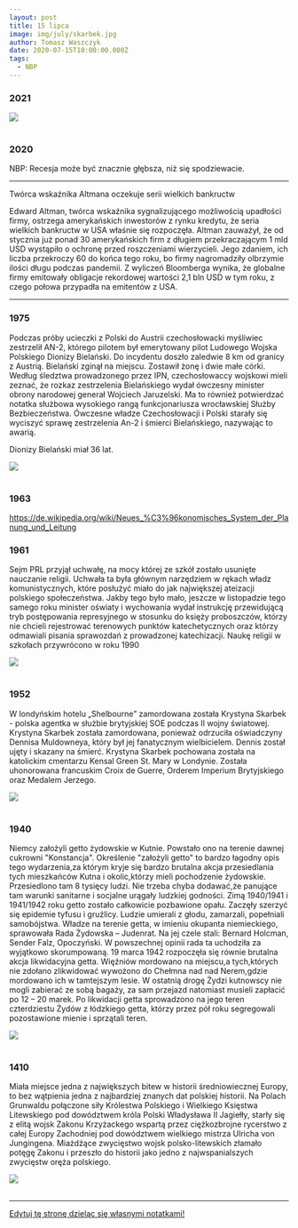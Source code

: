 ```yaml
---
layout: post
title: 15 lipca
image: img/july/skarbek.jpg
author: Tomasz Waszczyk
date: 2020-07-15T10:00:00.000Z
tags:
  - NBP
---
```


### 2021

<img src="./img/july/akcjakowidowa.png"><br><br>

### 2020

NBP: Recesja może być znacznie głębsza, niż się spodziewacie.

---

Twórca wskaźnika Altmana oczekuje serii wielkich bankructw

Edward Altman, twórca wskaźnika sygnalizującego możliwością upadłości firmy, ostrzega amerykańskich inwestorów z rynku kredytu, że seria wielkich bankructw w USA właśnie się rozpoczęła.
Altman zauważył, że od stycznia już ponad 30 amerykańskich firm z długiem przekraczającym 1 mld USD wystąpiło o ochronę przed roszczeniami wierzycieli. Jego zdaniem, ich liczba przekroczy 60 do końca tego roku, bo firmy nagromadziły olbrzymie ilości długu podczas pandemii. Z wyliczeń Bloomberga wynika, że globalne firmy emitowały obligacje rekordowej wartości 2,1 bln USD w tym roku, z czego połowa przypadła na emitentów z USA.

<!-- Na skutek pandemii, w samym kwietniu wyrejestrowano z ZUS ponad 165 tysięcy pracowników etatowych (czytaj: zwolniono). O statystykach zwolnień ludzi na umowach o dzieło i zleceniach się nie mówi.
Szacuje się, że stopa bezrobocia w Polsce wzrośnie (w lipcu) z 5% do 10% (dlaczego lipiec? bo ludzie mają trzymiesięczny okres wypowiedzenia).
W marcu zamknięto ponad 60 tysięcy firm. W kwietniu około 32 tysiące. W maju na szczęście tendencja jest wzrostowa (więcej rejestracji niż zamknięć).
Rząd zadłużył państwo jeszcze bardziej przez walkę z pandemią (nie mieli wyboru - to było konieczne).
A teraz zbliżają się wybory prezydenckie i prezydent będzie miał zadanie, jakiego za mojego życia nie miał żaden inny człowiek na jego miejscu - będzie (wraz z rządem) musiał odbudować polską gospodarkę.
Potrzeba nam więc kogoś, który zna się na ekonomii i sprawach gospodarki i kogoś, kto skoncentruje się na naprawieniu tego, co 'pandemia zepsuła'.
To są PRAWDZIWE problemy, jakie teraz ma nasz kraj.
A tymczasem media przedstawiają nam swoją wersję prawdziwych problemów i swoje podpowiedzi, jak należy wybrać prezydenta.
Według mediów nasz kraj zmaga się obecnie z ogromnym problemem związanym z ideologią LGBT. Straszną rzeczą jest też to, że niektórzy kandydaci na prezydenta nie są katolikami, a niektórzy nawet nie ochrzcili swoich dzieci.
Bardzo ważnym elementem odbudowy gospodarki jest także dofinansowanie wakacji dla dzieci z biedniejszych rodzin. 
Super ważną kartą przetargową jest także sprawa legalizacji aborcji, w której nic nie zmieniło się od 1993 roku, ale teraz jest akurat idealny czas, aby do niej wrócić, bo lepszego momentu nie było w ciągu ostatnich 27 lat 🤷‍♂️ 
Po prostu głowa mi eksploduje od tych głupot 🤯
Same tematy odwracające uwagę od realnych problemów.
Będziemy mieć super prezydenta, który jest prawdziwym Polakiem, nie lubi LGBT, chodzi do kościoła, ma ochrzczone dzieci i nawet nie jada śniadań z grupą Bilderbergów 💪
Przy okazji będzie bieda, bezrobocie, a gospodarka się zawali... ale za to dostaniemy 500zł na wakacje nad polskim morzem! Akurat wystarczy na Pendolino i dwa kawałki ryby w nadmorskiej restauracji.
1) Przeraża mnie to pranie mózgów przez media.
2) Smuci mnie, że kandydaci, zamiast skupić się na realnych problemach, dyskutują o tym, co podrzucają im media, bo to są chwytliwe tematy i tylko one mogą pomóc zdobyć poparcie -->

---

### 1975

Podczas próby ucieczki z Polski do Austrii czechosłowacki myśliwiec zestrzelił AN-2, którego pilotem był emerytowany pilot Ludowego Wojska Polskiego Dionizy Bielański. Do incydentu doszło zaledwie 8 km od granicy z Austrią. Bielański zginął na miejscu. Zostawił żonę i dwie małe córki.
Według śledztwa prowadzonego przez IPN, czechosłowaccy wojskowi mieli zeznać, że rozkaz zestrzelenia Bielańskiego wydał ówczesny minister obrony narodowej generał Wojciech Jaruzelski. Ma to również potwierdzać notatka służbowa wysokiego rangą funkcjonariusza wrocławskiej Służby Bezbieczeństwa. 
Ówczesne władze Czechosłowacji i Polski starały się wyciszyć sprawę zestrzelenia An-2 i śmierci Bielańskiego, nazywając to awarią.

Dionizy Bielański miał 36 lat.

<img src="./img/july/bielanski.jpg"><br><br>

### 1963

https://de.wikipedia.org/wiki/Neues_%C3%96konomisches_System_der_Planung_und_Leitung

### 1961

Sejm PRL przyjął uchwałę, na mocy której ze szkół zostało usunięte nauczanie religii. Uchwała ta była głównym narzędziem w rękach władz komunistycznych, które posłużyć miało do jak największej ateizacji polskiego społeczeństwa. Jakby tego było mało, jeszcze w listopadzie tego samego roku minister oświaty i wychowania wydał instrukcję przewidującą tryb postępowania represyjnego w stosunku do księży proboszczów, którzy nie chcieli rejestrować terenowych punktów katechetycznych oraz którzy odmawiali pisania sprawozdań z prowadzonej katechizacji.
Naukę religii w szkołach przywrócono w roku 1990

<img src="./img/july/katecheza.jpg"><br><br>

### 1952

W londyńskim hotelu „Shelbourne” zamordowana została Krystyna Skarbek - polska agentka w służbie brytyjskiej SOE podczas II wojny światowej.
Krystyna Skarbek została zamordowana, ponieważ odrzuciła oświadczyny Dennisa Muldowneya, który był jej fanatycznym wielbicielem. Dennis został ujęty i skazany na śmierć.
Krystyna Skarbek pochowana została na katolickim cmentarzu Kensal Green St. Mary w Londynie.
Została uhonorowana francuskim Croix de Guerre, Orderem Imperium Brytyjskiego oraz Medalem Jerzego.

<img src="./img/july/skarbek.jpg"><br><br>

### 1940

Niemcy założyli getto żydowskie w Kutnie. Powstało ono na terenie dawnej cukrowni "Konstancja".
Określenie "założyli getto" to bardzo łagodny opis tego wydarzenia,za którym kryje się bardzo brutalna akcja przesiedlania tych mieszkańców Kutna i okolic,którzy mieli pochodzenie żydowskie. Przesiedlono tam 8 tysięcy ludzi.
Nie trzeba chyba dodawać,że panujące tam warunki sanitarne i socjalne urągały ludzkiej godności.
Zimą 1940/1941 i 1941/1942 roku getto
zostało całkowicie pozbawione opału. Zaczęły szerzyć  się epidemie tyfusu i gruźlicy. Ludzie umierali z głodu, zamarzali, popełniali samobójstwa.
Władze na terenie getta, w imieniu okupanta niemieckiego, sprawowała Rada Żydowska – Judenrat.  Na jej czele stali: Bernard Holcman,
Sender Falz, Opoczyński. W powszechnej opinii rada ta uchodziła za wyjątkowo skorumpowaną. 
19 marca 1942 rozpoczęła się równie brutalna akcja likwidacyjna getta. Więźniów mordowano na miejscu,a tych,których nie zdołano zlikwidować wywożono do Chełmna nad nad Nerem,gdzie mordowano ich w tamtejszym lesie.
W ostatnią drogę Żydzi kutnowscy nie mogli zabierać ze sobą bagaży, za sam przejazd natomiast musieli zapłacić po 12 – 20 marek.
Po likwidacji getta sprowadzono na jego teren czterdziestu  Żydów z łódzkiego getta, którzy przez pół roku segregowali pozostawione mienie i sprzątali teren.

<img src="./img/july/kutno.jpg"><br><br>

### 1410

Miała miejsce jedna z największych bitew w historii średniowiecznej Europy, to bez wątpienia jedna z najbardziej znanych dat polskiej historii. Na Polach Grunwaldu połączone siły Królestwa Polskiego i Wielkiego Księstwa Litewskiego pod dowództwem króla Polski Władysława II Jagiełły, starły się z elitą wojsk Zakonu Krzyżackego wspartą przez ciężkozbrojne rycerstwo z całej Europy Zachodniej pod dowództwem wielkiego mistrza Ulricha von Jungingena. Miażdżące zwycięstwo wojsk polsko-litewskich złamało potęgę Zakonu i przeszło do historii jako jedno z najwspanialszych zwycięstw oręża polskiego.

<img src="./img/july/grundwald.jpg"><br><br>

---

<a href="https://github.com/TomaszWaszczyk/historia.waszczyk.com/edit/master/src/content/july-15.md" target="_blank">Edytuj tę stronę dzieląc się własnymi notatkami!</a>
